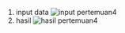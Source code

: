 1. input data
   ![input pertemuan4](https://github.com/user-attachments/assets/4b8a9630-b5dc-442b-b669-807c823c7e40)
2. hasil
   ![hasil pertemuan4](https://github.com/user-attachments/assets/0fdc0c57-9b17-4f6c-aecc-08cdc58d9db8)
